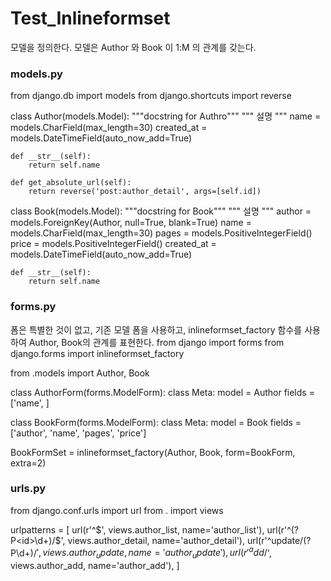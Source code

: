 # Test_Inlineformset
모델을 정의한다. 모델은 Author 와 Book 이 1:M 의 관계를 갖는다.

### models.py
from django.db import models
from django.shortcuts import reverse

class Author(models.Model):
    """docstring for Authro"""
    """ 설명 """
    name = models.CharField(max_length=30)
    created_at = models.DateTimeField(auto_now_add=True)

    def __str__(self):
        return self.name

    def get_absolute_url(self):
        return reverse('post:author_detail', args=[self.id])

class Book(models.Model):
    """docstring for Book"""
    """ 설명 """
    author = models.ForeignKey(Author, null=True, blank=True)
    name = models.CharField(max_length=30)
    pages = models.PositiveIntegerField()
    price = models.PositiveIntegerField()
    created_at = models.DateTimeField(auto_now_add=True)

    def __str__(self):
        return self.name
       
### forms.py
폼은 특별한 것이 없고, 기존 모델 폼을 사용하고, inlineformset_factory 함수를 사용하여 Author, Book의 관계를 표현한다.
from django import forms
from django.forms import inlineformset_factory


from .models import Author, Book

class AuthorForm(forms.ModelForm):
    class Meta:
        model = Author
        fields = ['name', ]

class BookForm(forms.ModelForm):
    class Meta:
        model = Book
        fields = ['author', 'name', 'pages', 'price']

BookFormSet = inlineformset_factory(Author, Book, form=BookForm, extra=2)

### urls.py

from django.conf.urls import url
from . import views

urlpatterns = [
    url(r'^$', views.author_list, name='author_list'),
    url(r'^(?P<id>\d+)/$', views.author_detail, name='author_detail'),
    url(r'^update/(?P<id>\d+)/$', views.author_update, name='author_update'),
    url(r'^add/$', views.author_add, name='author_add'),
]
